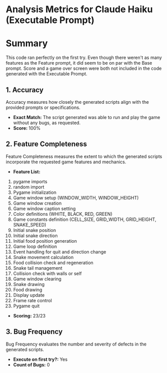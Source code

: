 # Analysis Metrics for Claude Haiku (Executable Prompt)

# Summary
This code ran perfectly on the first try. Even though there weren't as many features as the Feature prompt, it did seem to be on par with the Base prompt. Score and a game over screen were both not included in the code generated with the Executable Prompt.

## 1. Accuracy

Accuracy measures how closely the generated scripts align with the provided prompts or specifications.

- **Exact Match:** The script generated was able to run and play the game without any bugs, as requested.
- **Score:** 100%

## 2. Feature Completeness

Feature Completeness measures the extent to which the generated scripts incorporate the requested game features and mechanics.

- **Feature List:** 
1. pygame imports
2. random import
3. Pygame initialization
4. Game window setup (WINDOW_WIDTH, WINDOW_HEIGHT)
5. Game window creation
6. Game window caption setting
7. Color definitions (WHITE, BLACK, RED, GREEN)
8. Game constants definition (CELL_SIZE, GRID_WIDTH, GRID_HEIGHT, SNAKE_SPEED)
9. Initial snake position
10. Initial snake direction
11. Initial food position generation
12. Game loop definition
13. Event handling for quit and direction change
14. Snake movement calculation
15. Food collision check and regeneration
16. Snake tail management
17. Collision check with walls or self
18. Game window clearing
19. Snake drawing
20. Food drawing
21. Display update
22. Frame rate control
23. Pygame quit

- **Scoring:** 23/23

## 3. Bug Frequency

Bug Frequency evaluates the number and severity of defects in the generated scripts.

- **Execute on first try?:** Yes
- **Count of Bugs:** 0




